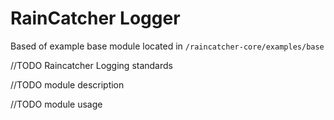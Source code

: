 # RainCatcher Logger


Based of example base module located in `/raincatcher-core/examples/base`

//TODO
Raincatcher Logging standards

//TODO
module description

//TODO
module usage
